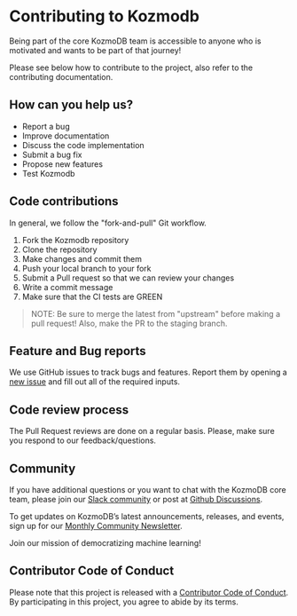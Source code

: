 # Contributing to Kozmodb

Being part of the core KozmoDB team is accessible to anyone who is motivated and wants to be part of that journey!

Please see below how to contribute to the project, also refer to the contributing documentation.

## How can you help us?

* Report a bug
* Improve documentation
* Discuss the code implementation
* Submit a bug fix
* Propose new features
* Test Kozmodb

## Code contributions

In general, we follow the "fork-and-pull" Git workflow.
1. Fork the Kozmodb repository
2. Clone the repository
3. Make changes and commit them
4. Push your local branch to your fork
5. Submit a Pull request so that we can review your changes
6. Write a commit message
7. Make sure that the CI tests are GREEN

> NOTE: Be sure to merge the latest from "upstream" before making a pull request! Also, make the PR to the staging branch.

## Feature and Bug reports
We use GitHub issues to track bugs and features. Report them by opening a [new issue](https://github.com/digitranslab/kozmodb_python_sdk/issues/new/choose) and fill out all of the required inputs.

## Code review process

The Pull Request reviews are done on a regular basis. Please, make sure you respond to our feedback/questions.

## Community

If you have additional questions or you want to chat with the KozmoDB core team, please join our [Slack community](https://kozmodb.com/joincommunity) or post at [Github Discussions](https://github.com/digitranslab/kozmodb_python_sdk/discussions).
 
To get updates on KozmoDB’s latest announcements, releases, and events, sign up for our [Monthly Community Newsletter](https://kozmodb.com/newsletter/?utm_medium=community&utm_source=github&utm_campaign=kozmodb%20repo).

Join our mission of democratizing machine learning!

## Contributor Code of Conduct

Please note that this project is released with a [Contributor Code of Conduct](https://github.com/digitranslab/kozmodb_python_sdk/blob/stable/CODE_OF_CONDUCT.md). By participating in this project, you agree to abide by its terms.

